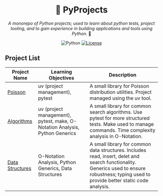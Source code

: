<div align="center">

# 🐍 PyProjects

*A monorepo of Python projects; used to learn about python tests, project tooling, and to gain experience in building applications and tools using Python.* 🚀

![Python](https://img.shields.io/badge/python-3.9%2B-blue)
[![License](https://img.shields.io/github/license/rezarajan/pyprojects)](https://github.com/rezarajan/pyprojects/blob/main/LICENSE)

</div>

## Project List

| Project Name | Learning Objectives | Description |
|--------------|------|-------------|
| [Poisson](https://github.com/rezarajan/pyprojects/tree/main/pyprojects/poisson) | uv (project management), pytest | A small library for Poisson distribution utilities. Project managed using the uv tool. |
| [Algorithms](https://github.com/rezarajan/pyprojects/tree/main/pyprojects/algorithms) | uv (project management), pytest, make, O-Notation Analysis, Python Generics| A small library for common search algorithms. Use pytest for more structured tests. Make used to manage commands. Time complexity analysis in O-Notation. |
| [Data Structures](https://github.com/rezarajan/pyprojects/tree/main/pyprojects/data_structures) | O-Notation Analysis, Python Generics, Data Structures | A small library for common data structures. Includes read, insert, delet and search functionality. Generics used to ensure robustness; typing used to provide better static code analysis. |

